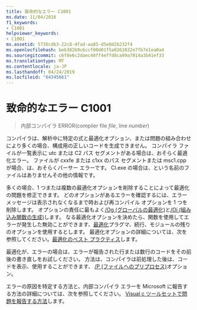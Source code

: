 ```yaml
---
title: 致命的なエラー C1001
ms.date: 11/04/2016
f1_keywords:
- C1001
helpviewer_keywords:
- C1001
ms.assetid: 5736cdb3-22c8-4fad-aa85-d5e0d2b232f4
ms.openlocfilehash: beb382b9c6ccf80d01f5a0262832e7fb7e1ea0a4
ms.sourcegitcommit: c6f8e6c2daec40ff4effd8ca99a7014a3b41ef33
ms.translationtype: MT
ms.contentlocale: ja-JP
ms.lasthandoff: 04/24/2019
ms.locfileid: "64345661"
---
```

# <a name="fatal-error-c1001"></a>致命的なエラー C1001

> 内部コンパイラ ERROR(compiler file *file*, line *number*)

コンパイラは、解析中に特定の式と最適化オプション、または問題の組み合わせにより多くの場合、構成用の正しいコードを生成できません。 コンパイラ ファイルが一覧表示に utc または C2 パス セグメントがある場合は、おそらく最適化エラー。 ファイルが cxxfe または c1xx のパス セグメントまたは msc1.cpp が場合、は、おそらくパーサー エラーです。 Cl.exe の場合は、という名前のファイルはありませんその他の情報です。

多くの場合、1 つまたは複数の最適化オプションを削除することによって最適化の問題を修正できます。 どのオプションがあるエラーを確認するには、エラー メッセージは表示されなくなるまで時および再コンパイル オプションを 1 つを削除します。 オプションの責任に最もよく[/Og (グローバルの最適化)](../../build/reference/og-global-optimizations.md)と[/Oi (組み込み関数の生成)](../../build/reference/oi-generate-intrinsic-functions.md)します。 なる最適化オプションを決めたら、関数を使用してエラーが発生した無効ことができます、[最適化](../../preprocessor/optimize.md)プラグマ、続行、モジュールの残りのオプションを使用するとします。 最適化オプションの詳細については、次を参照してください。[最適化のベスト プラクティス](../../build/optimization-best-practices.md)します。

最適化が、エラーの場合は、エラーが報告された行または数行のコードをその前後の書き直しをお試しください。 方法は、コンパイラは前処理した後は、コードを表示、使用することができます、 [/P (ファイルへのプリプロセス)](../../build/reference/p-preprocess-to-a-file.md)オプション。

エラーの原因を特定する方法と、内部コンパイラ エラーを Microsoft に報告する方法の詳細については、次を参照してください。 [Visual c ツールセットで問題を報告する方法](../../overview/how-to-report-a-problem-with-the-visual-cpp-toolset.md)します。